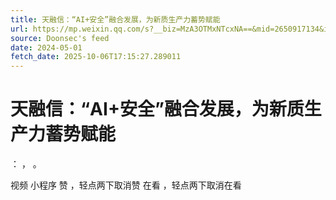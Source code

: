 ```yaml
---
title: 天融信：“AI+安全”融合发展，为新质生产力蓄势赋能
url: https://mp.weixin.qq.com/s?__biz=MzA3OTMxNTcxNA==&mid=2650917134&idx=2&sn=c3743028aeb83b2530bc575df50329a3
source: Doonsec's feed
date: 2024-05-01
fetch_date: 2025-10-06T17:15:27.289011
---
```


# 天融信：“AI+安全”融合发展，为新质生产力蓄势赋能

：
，
。

视频
小程序
赞
，轻点两下取消赞
在看
，轻点两下取消在看